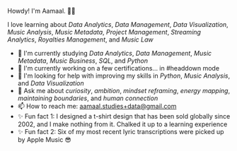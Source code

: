 Howdy! I'm Aamaal. 👋🏾

I love learning about <i>Data Analytics</i>, <i>Data Management</i>, <i>Data Visualization</i>, <i>Music Analysis</i>, <i>Music Metadata</i>, <i>Project Management</i>, 
<i>Streaming Analytics</i>, <i>Royalties Management</i>, and <i>Music Law</i>

- 🌱 I'm currently studying <i>Data Analytics</i>, <i>Data Management</i>, <i>Music Metadata</i>, <i>Music Business</i>, <i>SQL</i>, and <i>Python</i>
- 🔭 I'm currently working on a few certifications... in #headdown mode
- 🤔 I'm looking for help with improving my skills in <i>Python</i>, <i>Music Analysis</i>, and <i>Data Visualization</i>
- 💬 Ask me about <i>curiosity</i>, <i>ambition</i>, <i>mindset reframing</i>, <i>energy mapping</i>, <i>maintaining boundaries</i>, and <i>human connection</i>
- 📫 How to reach me: aamaal.studies+data@gmail.com
- ✨ Fun fact 1: I designed a t-shirt design that has been sold globally since 2002, and I make nothing from it. Chalked it up to a learning experience
- ✨ Fun fact 2: Six of my most recent lyric transcriptions were picked up by Apple Music 😎

<!---
aamaalmusicdata/aamaalmusicdata is a ✨ special ✨ repository because its `README.md` (this file) appears on your GitHub profile.
You can click the Preview link to take a look at your changes.
--->
